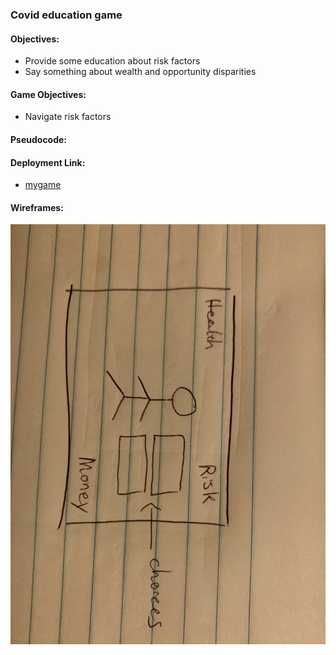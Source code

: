 ### Covid education game

#### Objectives:

- Provide some education about risk factors
- Say something about wealth and opportunity disparities

#### Game Objectives: 

- Navigate risk factors
  
#### Pseudocode:

#### Deployment Link:

- [mygame](avoidcovid.surge.sh)

#### Wireframes:

![image](images/IMG_2533.jpg)
